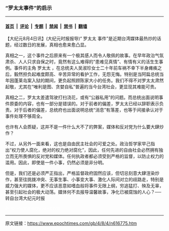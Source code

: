 ### “罗太太事件”的启示

---

#### [首页](../../../..?n616775) &nbsp;|&nbsp; [评论](../../../../../epoch-comment?n616775) &nbsp;|&nbsp; [专题](../../../../../epoch-special?n616775) &nbsp;|&nbsp; [禁闻](../../../../../epoch-news?n616775) &nbsp;|&nbsp; [禁书](../../../../../books?n616775) &nbsp;|&nbsp; [翻墙](https://github.com/gfw-breaker/nogfw/blob/master/README.md?n616775)


<div class="post_content" id="artbody" itemprop="articleBody">
 <!-- article content begin -->
 <p>
  【大纪元8月4日讯】(大纪元时报报导)“
  <ok href="https://www.epochtimes.com/gb/tag/%E7%BD%97%E5%A4%AA%E5%A4%AA.html">
   罗太太
  </ok>
  事件”是近期台湾媒体最热炒的话题，经过数日的发展，真相也愈来愈凸显。
 </p>
 <p>
  真相之一，这个事件之后原来有一个极其感人而令人敬佩的故事。在早年政治气氛肃杀、人人只求自保之时，竟然有这么难得的“患难见真情”、有情有义的活生生事例。事件的主角
  <ok href="https://www.epochtimes.com/gb/tag/%E7%BD%97%E5%A4%AA%E5%A4%AA.html">
   罗太太
  </ok>
  ，在总统夫人吴淑珍女士二十年前车祸不幸下半身瘫痪之后，毅然担负起难度颇高、辛苦异常的看护工作，无怨无悔。特别是当阿扁总统当年因蓬莱岛案入狱的期间，更负起照顾陈家大小的任务。我们不得不对罗太太肃然起敬，尤其在“唯利是图、贪婪自私”普遍的当今台湾社会，更显现其难能可贵。
 </p>
 <p>
  真相之二，罗太太差遣驾驶打扫浇花，或有“公器私用”的问题。而总统出面说明事件原委的内容，也有一部分是错误的。对于前者的偏差，罗太太已经以辞职表示负责。对于后者的偏差，总统府也出面说明总统“消息”有落差，也等于间接承认对于事件处理不够周全。
 </p>
 <p>
  也许有人会质疑，这并不是一件什么大不了的弊案，媒体和反对党为什么要大肆炒作？
 </p>
 <p>
  不过，从另外一面来看，这也是自由民主社会的可爱之处。政治哲学家早己指出“权力使人腐化，绝对的权力绝对腐化”，因此，任何先进的自由社会必然拥有独立而无所畏惧的反对党和媒体。任何执政者都必须受到严格的监督，以防止权力的滥用。因此，即使是一件小事，仍然必须是非分明。
 </p>
 <p>
  但是，我们还是必须严正指出，严格监督政府固然应该，但切忌刻意大肆渲染炒作，甚至往挑拨冲突、无事生事、小事变大事、激化人际间对立的歧路走，特别是威力强大的媒体，更不应该恶意如嗜血般将事件无限上纲，穷追猛打、殃及无辜，甚至引起社会的极大动荡。媒体何不去报导温馨故事，净化已被腐蚀的人心？──转自台湾大纪元时报
 </p>
 <p>
  <font color="#ffffff">
   (http://www.dajiyuan.com)
  </font>
 </p>
 <!-- article content end -->
 <div id="below_article_ad">
 </div>
</div>


---

原文链接：https://www.epochtimes.com/gb/4/8/4/n616775.htm